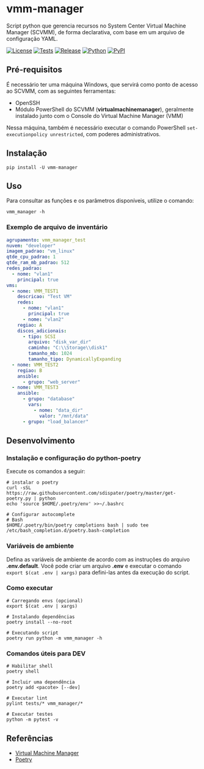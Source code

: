 # vmm-manager

Script python que gerencia recursos no System Center Virtual Machine Manager (SCVMM), de forma declarativa, com base em um arquivo de configuração YAML.

[![License](https://img.shields.io/github/license/MP-ES/vmm_manager.svg)](LICENSE)
[![Tests](https://github.com/MP-ES/vmm_manager/workflows/Tests/badge.svg)](https://github.com/MP-ES/vmm_manager/actions?query=workflow%3ATests)
[![Release](https://github.com/MP-ES/vmm_manager/workflows/Release/badge.svg)](https://github.com/MP-ES/vmm_manager/actions?query=workflow%3ARelease)
[![Python](https://img.shields.io/pypi/pyversions/vmm-manager.svg)](https://pypi.python.org/pypi/vmm-manager)
[![PyPI](http://img.shields.io/pypi/v/vmm-manager.svg)](https://pypi.python.org/pypi/vmm-manager)

## Pré-requisitos

É necessário ter uma máquina Windows, que servirá como ponto de acesso ao SCVMM, com as seguintes ferramentas:

- OpenSSH
- Módulo PowerShell do SCVMM (**virtualmachinemanager**), geralmente instalado junto com o Console do Virtual Machine Manager (VMM)
  
Nessa máquina, também é necessário executar o comando PowerShell `set-executionpolicy unrestricted`, com poderes administrativos.

## Instalação

```shell
pip install -U vmm-manager
```

## Uso

Para consultar as funções e os parâmetros disponíveis, utilize o comando:

```shell
vmm_manager -h
```

### Exemplo de arquivo de inventário

```yaml
agrupamento: vmm_manager_test
nuvem: "developer"
imagem_padrao: "vm_linux"
qtde_cpu_padrao: 1
qtde_ram_mb_padrao: 512
redes_padrao:
  - nome: "vlan1"
    principal: true
vms:
  - nome: VMM_TEST1
    descricao: "Test VM"
    redes:
      - nome: "vlan1"
        principal: true
      - nome: "vlan2"
    regiao: A
    discos_adicionais:
      - tipo: SCSI
        arquivo: "disk_var_dir"
        caminho: "C:\\Storage\\disk1"
        tamanho_mb: 1024
        tamanho_tipo: DynamicallyExpanding
  - nome: VMM_TEST2
    regiao: B
    ansible:
      - grupo: "web_server"
  - nome: VMM_TEST3
    ansible:
      - grupo: "database"
        vars:
          - nome: "data_dir"
            valor: "/mnt/data"
      - grupo: "load_balancer"
```

## Desenvolvimento

### Instalação e configuração do python-poetry

Execute os comandos a seguir:

```shell
# instalar o poetry
curl -sSL https://raw.githubusercontent.com/sdispater/poetry/master/get-poetry.py | python
echo 'source $HOME/.poetry/env' >>~/.bashrc

# Configurar autocomplete
# Bash
$HOME/.poetry/bin/poetry completions bash | sudo tee /etc/bash_completion.d/poetry.bash-completion
```

### Variáveis de ambiente

Defina as variáveis de ambiente de acordo com as instruções do arquivo **.env.default**. Você pode criar um arquivo **.env** e executar o comando `export $(cat .env | xargs)` para defini-las antes da execução do script.

### Como executar

```shell
# Carregando envs (opcional)
export $(cat .env | xargs)

# Instalando dependências
poetry install --no-root

# Executando script
poetry run python -m vmm_manager -h
```

### Comandos úteis para DEV

```shell
# Habilitar shell
poetry shell

# Incluir uma dependência
poetry add <pacote> [--dev]

# Executar lint
pylint tests/* vmm_manager/*

# Executar testes
python -m pytest -v
```

## Referências

- [Virtual Machine Manager](https://docs.microsoft.com/en-us/powershell/module/virtualmachinemanager/?view=systemcenter-ps-2019)
- [Poetry](https://python-poetry.org/)
